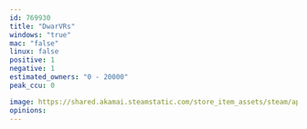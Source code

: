 ```yaml
---
id: 769930
title: "DwarVRs"
windows: "true"
mac: "false"
linux: false
positive: 1
negative: 1
estimated_owners: "0 - 20000"
peak_ccu: 0

image: https://shared.akamai.steamstatic.com/store_item_assets/steam/apps/769930/header.jpg?t=1517486657
opinions:
---
```

